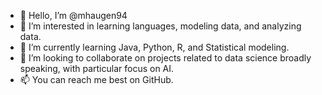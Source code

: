 - 👋 Hello, I’m @mhaugen94
- 👀 I’m interested in learning languages, modeling data, and analyzing data.
- 🌱 I’m currently learning Java, Python, R, and Statistical modeling.
- 💞️ I’m looking to collaborate on projects related to data science broadly speaking, with particular focus on AI.
- 📫 You can reach me best on GitHub.
